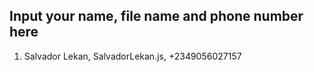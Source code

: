 ## Input your name, file name and phone number here

1. Salvador Lekan, SalvadorLekan.js, +2349056027157
